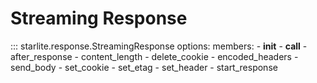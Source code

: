 # Streaming Response

::: starlite.response.StreamingResponse
    options:
        members:
        - __init__
        - __call__
        - after_response
        - content_length
        - delete_cookie
        - encoded_headers
        - send_body
        - set_cookie
        - set_etag
        - set_header
        - start_response
